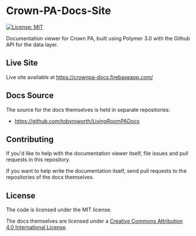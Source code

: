# Crown-PA-Docs-Site

[![License: MIT](https://img.shields.io/badge/License-MIT-yellow.svg)](https://opensource.org/licenses/MIT)

Documentation viewer for Crown PA, built using Polymer 3.0 with the Github API for the data layer.

## Live Site

Live site available at https://crownpa-docs.firebaseapp.com/

## Docs Source

The source for the docs themselves is held in separate repositories:
- https://github.com/tobyroworth/LivingRoomPADocs

## Contributing

If you'd like to help with the documentation viewer itself, file issues and pull requests in this repository.

If you want to help write the documentation itself, send pull requests to the repositories of the docs themselves.

## License

The code is licensed under the MIT license.

The docs themselves are licensed under a [Creative Commons Attribution 4.0 International License](https://creativecommons.org/licenses/by/4.0/).
